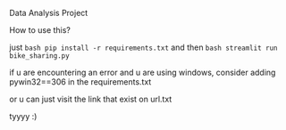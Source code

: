 Data Analysis Project

How to use this?

just ```bash pip install -r requirements.txt``` and then ```bash streamlit run bike_sharing.py```

if u are encountering an error and u are using windows, consider adding pywin32==306 in the requirements.txt

or u can just visit the link that exist on url.txt

tyyyy :)
